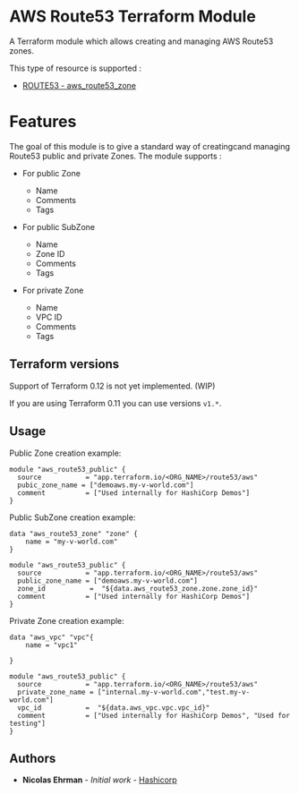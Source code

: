 # AWS Route53 Terraform Module 

A Terraform module which allows creating and managing AWS Route53 zones.

This type of resource is supported :
- [ROUTE53 - aws_route53_zone](https://www.terraform.io/docs/providers/aws/r/route53_zone.html)

# Features

The goal of this module is to give a standard way of creatingcand managing Route53 public and private Zones.
The module supports :

* For public Zone
    - Name
    - Comments
    - Tags

* For public SubZone
    - Name
    - Zone ID
    - Comments
    - Tags

* For private Zone
    - Name
    - VPC ID
    - Comments
    - Tags

## Terraform versions

Support of Terraform 0.12 is not yet implemented. (WIP)

If you are using Terraform 0.11 you can use versions `v1.*`.

## Usage

Public Zone creation example: 

```hcl
module "aws_route53_public" {
  source           = "app.terraform.io/<ORG_NAME>/route53/aws"
  pubic_zone_name = ["demoaws.my-v-world.com"]
  comment          = ["Used internally for HashiCorp Demos"]
}
```

Public SubZone creation example: 

```hcl
data "aws_route53_zone" "zone" {
    name = "my-v-world.com"
}

module "aws_route53_public" {
  source           = "app.terraform.io/<ORG_NAME>/route53/aws"
  public_zone_name = ["demoaws.my-v-world.com"]
  zone_id           =  "${data.aws_route53_zone.zone.zone_id}"
  comment          = ["Used internally for HashiCorp Demos"]
}
```

Private Zone creation example: 

```hcl
data "aws_vpc" "vpc"{
    name = "vpc1"

}

module "aws_route53_public" {
  source           = "app.terraform.io/<ORG_NAME>/route53/aws"
  private_zone_name = ["internal.my-v-world.com","test.my-v-world.com"]
  vpc_id           =  "${data.aws_vpc.vpc.vpc_id}"
  comment          = ["Used internally for HashiCorp Demos", "Used for testing"]
}
```

## Authors

* **Nicolas Ehrman** - *Initial work* - [Hashicorp](https://www.hashicorp.com)



